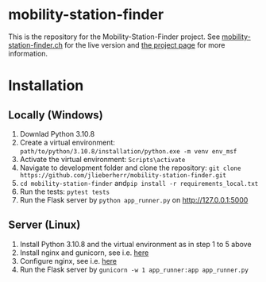 # mobility-station-finder

This is the repository for the Mobility-Station-Finder project. See <a href="http://mobility-station-finder.ch">mobility-station-finder.ch</a> for the live version 
and <a href="https://jlieberherr.github.io/mobility-station-finder/">the project page</a> for more information.

# Installation
## Locally (Windows)
1. Downlad Python 3.10.8
2. Create a virtual environment: ```path/to/python/3.10.8/installation/python.exe -m venv env_msf```
3. Activate the virtual environment: ```Scripts\activate```
4. Navigate to development folder and clone the repository: ```git clone https://github.com/jlieberherr/mobility-station-finder.git```
5. ```cd mobility-station-finder``` and```pip install -r requirements_local.txt```
6. Run the tests: ```pytest tests```
7. Run the Flask server by ```python app_runner.py``` on http://127.0.0.1:5000

## Server (Linux)
1. Install Python 3.10.8 and the virtual environment as in step 1 to 5 above
2. Install nginx and gunicorn, see i.e. [here](https://www.linode.com/docs/guides/flask-and-gunicorn-on-ubuntu/#prepare-the-production-environment)
3. Configure nginx, see i.e. [here](https://www.linode.com/docs/guides/flask-and-gunicorn-on-ubuntu/#configure-nginx)
4. Run the Flask server by ```gunicorn -w 1 app_runner:app app_runner.py```

